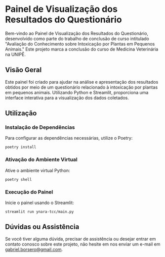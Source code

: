 # Painel de Visualização dos Resultados do Questionário

Bem-vindo ao Painel de Visualização dos Resultados do Questionário, desenvolvido como parte do trabalho de conclusão de curso intitulado "Avaliação do Conhecimento sobre Intoxicação por Plantas em Pequenos Animais." Este projeto marca a conclusão do curso de Medicina Veterinária na UNIPÊ.

## Visão Geral

Este painel foi criado para ajudar na análise e apresentação dos resultados obtidos por meio de um questionário relacionado à intoxicação por plantas em pequenos animais. Utilizando Python e Streamlit, proporciona uma interface interativa para a visualização dos dados coletados.

## Utilização

### Instalação de Dependências

Para configurar as dependências necessárias, utilize o Poetry:

```
poetry install
```

### Ativação do Ambiente Virtual

Ative o ambiente virtual Python:

```
poetry shell
```

### Execução do Painel

Inicie o painel usando o Streamlit:

```
streamlit run ynara-tcc/main.py
```

## Dúvidas ou Assistência

Se você tiver alguma dúvida, precisar de assistência ou desejar entrar em contato conosco sobre este projeto, não hesite em nos enviar um e-mail em gabriel.borsero@gmail.com.